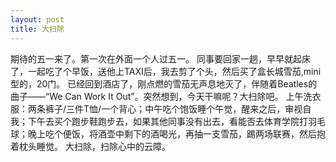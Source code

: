 ```yaml
---
layout: post
title: 大扫除
---
```

期待的五一来了。第一次在外面一个人过五一。
同事要回家一趟，早早就起床了，一起吃了个早饭，送他上TAXI后，我去剪了个头，然后买了盒长城雪茄,mini型的，20门。
已经回到酒店了，刚点燃的雪茄无声息地灭了，伴随着Beatles的曲子——“We Can Work It Out”。突然想到，今天干嘛呢？大扫除吧。
上午洗衣服：两条裤子/三件T恤/一个背心；中午吃个饱饭睡个午觉，醒来之后，审视自我；下午去买个跑步鞋跑步去，如果其他同事没有出去，看能否去体育学院打羽毛球；晚上吃个便饭，将酒壶中剩下的酒喝光，再抽一支雪茄，踢两场联赛，然后抱着枕头睡觉。
大扫除，扫除心中的云障。